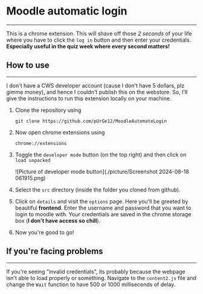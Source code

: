 # Moodle automatic login
---
This is a chrome extension. This will shave off those _2 seconds_ of your life where you have to click the `log in` button and then enter your credentials. **Especially useful in the quiz week where every second matters!**

## How to use
---
I don't have a CWS developer account (cause I don't have 5 dollars, plz gimme money), and hence I couldn't publish this on the webstore. So, I'll give the instructions to run this extension locally on your machine.

1. Clone the repository using

       git clone https://github.com/pUrGe12/MoodleAutomateLogin

2. Now open chrome extensions using

       chrome://extensions

3. Toggle the `developer mode` button (on the top right) and then click on `load unpacked`

   ![Picture of developer mode button](./picture/Screenshot 2024-08-18 061915.png)

5. Select the `src` directory (inside the folder you cloned from github).

6. Click on `details` and visit the `options` page. Here you'll be greeted by beautiful **frontend**. Enter the username and password that you want to login to moodle with. Your credentials are saved in the chrome storage box (**I don't have access so chill**).

7. Now you're good to go!

## If you're facing problems
---
If you're seeing "invalid credentials", its probably because the webpage isn't able to load properly or something. Navigate to the `content2.js` file and change the `Wait` function to have 500 or 1000 milliseconds of delay.
